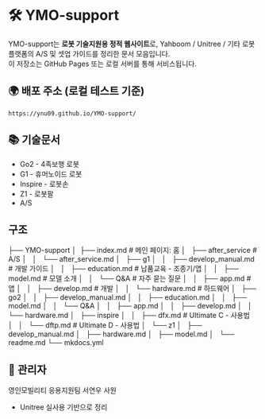 # 🛠️ YMO-support

YMO-support는 **로봇 기술지원용 정적 웹사이트**로, Yahboom / Unitree / 기타 로봇 플랫폼의 A/S 및 셋업 가이드를 정리한 문서 모음입니다.  
이 저장소는 GitHub Pages 또는 로컬 서버를 통해 서비스됩니다.

## 🌍 배포 주소 (로컬 테스트 기준)
`https://ynu09.github.io/YMO-support/`

## 📚 기술문서

- Go2 - 4족보행 로봇
- G1 - 휴머노이드 로봇
- Inspire - 로봇손
- Z1 - 로봇팔
- A/S

## 구조
├── YMO-support
│   ├── index.md # 메인 페이지: 홈
│   ├── after_service # A/S
│   │   └── after_service.md
│   ├── g1
│   │   ├── develop_manual.md # 개발 가이드
│   │   ├── education.md # 납품교육 - 조종기/앱
│   │   ├── model.md # 모델 소개
│   │   └── Q&A # 자주 묻는 질문
│   │       ├── app.md # 앱
│   │       ├── develop.md # 개발
│   │       └── hardware.md # 하드웨어
│   ├── go2
│   │   ├── develop_manual.md
│   │   ├── education.md
│   │   ├── model.md
│   │   └── Q&A
│   │       ├── app.md
│   │       ├── develop.md
│   │       └── hardware.md
│   ├── inspire
│   │   ├── dfx.md # Ultimate C - 사용법 
│   │   └── dftp.md # Ultimate D - 사용법 
│   └── z1
│       ├── develop_manual.md
│       ├── hardware.md
│       ├── model.md
│       └── readme.md
└── mkdocs.yml

## 🙋 관리자
영인모빌리티 응용지원팀 서연우 사원
- Unitree 실사용 기반으로 정리